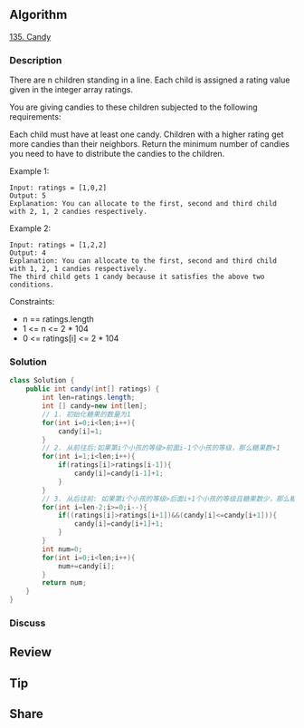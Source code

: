 ## Algorithm

[135. Candy](https://leetcode.com/problems/candy)

### Description

There are n children standing in a line. Each child is assigned a rating value given in the integer array ratings.

You are giving candies to these children subjected to the following requirements:

Each child must have at least one candy.
Children with a higher rating get more candies than their neighbors.
Return the minimum number of candies you need to have to distribute the candies to the children.

Example 1:

```
Input: ratings = [1,0,2]
Output: 5
Explanation: You can allocate to the first, second and third child with 2, 1, 2 candies respectively.
```

Example 2:

```
Input: ratings = [1,2,2]
Output: 4
Explanation: You can allocate to the first, second and third child with 1, 2, 1 candies respectively.
The third child gets 1 candy because it satisfies the above two conditions.
```

Constraints:

- n == ratings.length
- 1 <= n <= 2 * 104
- 0 <= ratings[i] <= 2 * 104

### Solution

```java
class Solution {
    public int candy(int[] ratings) {
        int len=ratings.length;
        int [] candy=new int[len];
        // 1. 初始化糖果的数量为1
        for(int i=0;i<len;i++){
            candy[i]=1;
        }
        // 2. 从前往后:如果第i个小孩的等级>前面i-1个小孩的等级，那么糖果数+1
        for(int i=1;i<len;i++){
            if(ratings[i]>ratings[i-1]){
                candy[i]=candy[i-1]+1;
            }
        }
        // 3. 从后往前: 如果第i个小孩的等级>后面i+1个小孩的等级且糖果数少，那么糖果数+1
        for(int i=len-2;i>=0;i--){
            if((ratings[i]>ratings[i+1])&&(candy[i]<=candy[i+1])){
                candy[i]=candy[i+1]+1;   
            }
        }
        int num=0;
        for(int i=0;i<len;i++){
            num+=candy[i];
        }
        return num;
    }
}
```

### Discuss

## Review


## Tip


## Share
